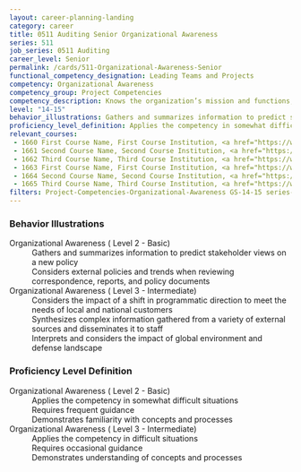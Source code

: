 ```yaml
---
layout: career-planning-landing
category: career
title: 0511 Auditing Senior Organizational Awareness
series: 511
job_series: 0511 Auditing
career_level: Senior
permalink: /cards/511-Organizational-Awareness-Senior
functional_competency_designation: Leading Teams and Projects
competency: Organizational Awareness
competency_group: Project Competencies
competency_description: Knows the organization’s mission and functions, and how its social, political, and technological systems work and operates effectively within them; this includes the programs, policies, procedures, rules, and regulations of the organization
level: "14-15"
behavior_illustrations: Gathers and summarizes information to predict stakeholder views on a new policy ? Considers external policies and trends when reviewing correspondence, reports, and policy documents ? Considers the impact of a shift in programmatic direction to meet the needs of local and national customers ? Synthesizes complex information gathered from a variety of external sources and disseminates it to staff ? Interprets and considers the impact of global environment and defense landscape
proficiency_level_definition: Applies the competency in somewhat difficult situations ? Requires frequent guidance ? Demonstrates familiarity with concepts and processes ? Applies the competency in difficult situations ? Requires occasional guidance ? Demonstrates understanding of concepts and processes
relevant_courses: 
 - 1660 First Course Name, First Course Institution, <a href="https://www.cfo.gov">www.cfo.gov</a>
 - 1661 Second Course Name, Second Course Institution, <a href="https://www.cfo.gov">www.cfo.gov</a>
 - 1662 Third Course Name, Third Course Institution, <a href="https://www.cfo.gov">www.cfo.gov</a>
 - 1663 First Course Name, First Course Institution, <a href="https://www.cfo.gov">www.cfo.gov</a>
 - 1664 Second Course Name, Second Course Institution, <a href="https://www.cfo.gov">www.cfo.gov</a>
 - 1665 Third Course Name, Third Course Institution, <a href="https://www.cfo.gov">www.cfo.gov</a>
filters: Project-Competencies-Organizational-Awareness GS-14-15 series-0511
---
```


<div class="desktop:grid-col-6 margin-y-205">
  <div class="border-top-05 bg-white padding-2 shadow-5 height-full members-hover border-1px border-gray-30 border-top-orange radius-lg">
    <h3>Behavior Illustrations</h3>
    <dl class="text-base"><dt>Organizational Awareness ( Level 2 - Basic)</dt><dd>Gathers and summarizes information to predict stakeholder views on a new policy </dd><dd> Considers external policies and trends when reviewing correspondence, reports, and policy documents</dd><dt>Organizational Awareness ( Level 3 - Intermediate)</dt><dd>Considers the impact of a shift in programmatic direction to meet the needs of local and national customers </dd><dd> Synthesizes complex information gathered from a variety of external sources and disseminates it to staff </dd><dd> Interprets and considers the impact of global environment and defense landscape</dd></dl>
  </div>
</div>
<div class="desktop:grid-col-6 margin-y-205">
  <div class="border-top-05 bg-white padding-2 shadow-5 height-full members-hover border-1px border-gray-30 border-top-orange radius-lg">
    <h3>Proficiency Level Definition</h3>
    <dl class="text-base"><dt>Organizational Awareness ( Level 2 - Basic)</dt><dd>Applies the competency in somewhat difficult situations </dd><dd> Requires frequent guidance </dd><dd> Demonstrates familiarity with concepts and processes</dd><dt>Organizational Awareness ( Level 3 - Intermediate)</dt><dd>Applies the competency in difficult situations </dd><dd> Requires occasional guidance </dd><dd> Demonstrates understanding of concepts and processes</dd></dl>
  </div>
</div>